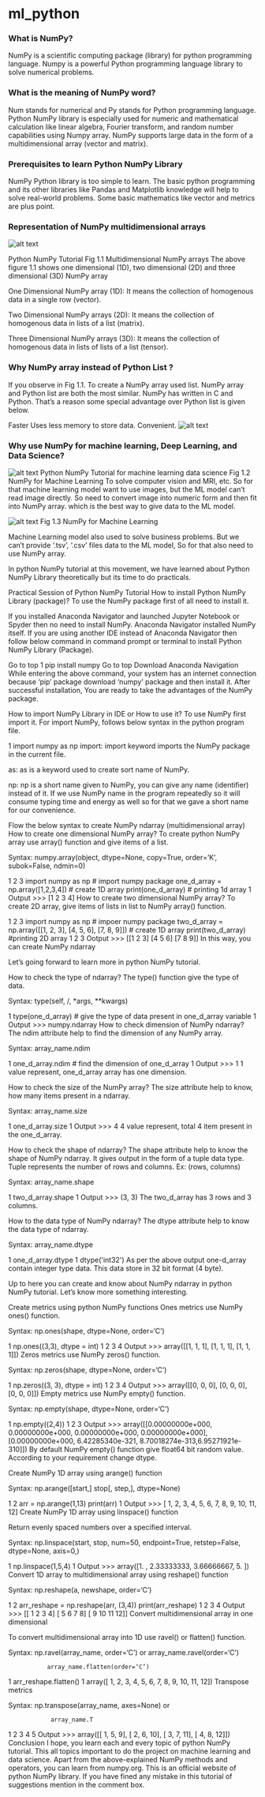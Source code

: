 # ml_python
### What is NumPy?
NumPy is a scientific computing package (library) for python programming language.
Numpy is a powerful Python programming language library to solve numerical problems.

### What is the meaning of NumPy word?

Num stands for numerical and Py stands for Python programming language.
Python NumPy library is especially used for numeric and mathematical calculation like linear algebra, Fourier transform, and random number capabilities using Numpy array.
NumPy supports large data in the form of a multidimensional array (vector and matrix).

### Prerequisites to learn Python NumPy Library
NumPy Python library is too simple to learn. The basic python programming and its other libraries like Pandas and Matplotlib knowledge will help to solve real-world problems.
Some basic mathematics like vector and metrics are plus point.

### Representation of NumPy multidimensional arrays
![alt text](https://i2.wp.com/indianaiproduction.com/wp-content/uploads/2019/06/Python-NumPy-Tutorial.png?resize=768%2C432&ssl=1)

Python NumPy Tutorial
Fig 1.1 Multidimensional NumPy arrays
The above figure 1.1 shows one dimensional (1D), two dimensional (2D) and three dimensional (3D) NumPy array

One Dimensional NumPy array (1D): It means the collection of homogenous data in a single row (vector).

Two Dimensional NumPy arrays (2D): It means the collection of homogenous data in lists of a list (matrix).

Three Dimensional NumPy arrays (3D): It means the collection of homogenous data in lists of lists of a list (tensor).

### Why NumPy array instead of Python List ?
If you observe in Fig 1.1. To create a NumPy array used list. NumPy array and Python list are both the most similar. NumPy has written in C and Python. That’s a reason some special advantage over Python list is given below.

Faster
Uses less memory to store data.
Convenient.
![alt text](https://i0.wp.com/indianaiproduction.com/wp-content/uploads/2019/06/Python-NumPy-Tutorial-NumPy-vs-Python-List.png?resize=768%2C234&ssl=1)

### Why use NumPy for machine learning, Deep Learning, and Data Science?
![alt text](https://i0.wp.com/indianaiproduction.com/wp-content/uploads/2019/06/Python-NumPy-Tutorial-for-machine-learning-data-science-1.png?w=589&ssl=1)
Python NumPy Tutorial for machine learning data science
Fig 1.2 NumPy for Machine Learning
To solve computer vision and MRI, etc. So for that machine learning model want to use images, but the ML model can’t read image directly. So need to convert image into numeric form and then fit into NumPy array. which is the best way to give data to the ML model.

![alt text](https://i0.wp.com/indianaiproduction.com/wp-content/uploads/2019/06/Python-NumPy-Tutorial-for-machine-learning-data-science-2.png?w=527&ssl=1)
Fig 1.3 NumPy for Machine Learning

Machine Learning model also used to solve business problems. But we can’t provide ‘.tsv’, ‘.csv’ files data to the ML model, So for that also need to use NumPy array.

In python NumPy tutorial at this movement, we have learned about Python NumPy Library theoretically but its time to do practicals.

Practical Session of Python NumPy Tutorial
How to install Python NumPy Library (package)?
To use the NumPy package first of all need to install it.

If you installed Anaconda Navigator and launched Jupyter Notebook or Spyder then no need to install NumPy. Anaconda Navigator installed NumPy itself. If you are using another IDE instead of Anaconda Navigator then follow below command in command prompt or terminal to install Python NumPy Library (Package).

Go to top
1
pip install numpy
Go to top
 Download Anaconda Navigation
While entering the above command, your system has an internet connection because ‘pip’ package download ‘numpy’ package and then install it. After successful installation, You are ready to take the advantages of the NumPy package.

How to import NumPy Library in IDE or How to use it?
To use NumPy first import it. For import NumPy, follows below syntax in the python program file.

1
import numpy as np
import: import keyword imports the NumPy package in the current file.

as:  as is a keyword used to create sort name of NumPy.

np: np is a short name given to NumPy, you can give any name (identifier) instead of it. If we use NumPy name in the program repeatedly so it will consume typing time and energy as well so for that we gave a short name for our convenience.

Flow the below syntax to create NumPy ndarray (multidimensional array)
How to create one dimensional NumPy array?
To create python NumPy array use array() function and give items of a list.

Syntax: numpy.array(object, dtype=None, copy=True, order=’K’, subok=False, ndmin=0)

1
2
3
import numpy as np # import numpy package
one_d_array = np.array([1,2,3,4]) # create 1D array
print(one_d_array) # printing 1d array
1
Output >>> [1 2 3 4]
How to create two dimensional NumPy array?
To create 2D array, give items of lists in list to NumPy array() function.

1
2
3
import numpy as np # impoer numpy package
two_d_array = np.array([[1, 2, 3], [4, 5, 6], [7, 8, 9]]) # create 1D array
print(two_d_array) #printing 2D array
1
2
3
Ootput >>> [[1 2 3]
            [4 5 6]
            [7 8 9]]
In this way, you can create NumPy ndarray

Let’s going forward to learn more in python NumPy tutorial.

How to check the type of ndarray?
The type() function give the type of data.

Syntax: type(self, /, *args, **kwargs)

1
type(one_d_array) # give the type of data present in one_d_array variable
1
Output >>> numpy.ndarray
How to check dimension of NumPy ndarray?
The ndim attribute help to find the dimension of any NumPy array.

Syntax: array_name.ndim

1
one_d_array.ndim # find the dimension of one_d_array
1
Output >>> 1
1 value represent, one_d_array array has one dimension.

How to check the size of the NumPy array?
The size attribute help to know, how many items present in a ndarray.

Syntax: array_name.size

1
one_d_array.size
1
Output >>> 4
4 value represent, total 4 item present in the one_d_array.

How to check the shape of ndarray?
The shape attribute help to know the shape of NumPy ndarray. It gives output in the form of a tuple data type. Tuple represents the number of rows and columns. Ex: (rows, columns)

Syntax: array_name.shape

1
two_d_array.shape
1
Output >>> (3, 3)
The two_d_array has 3 rows and 3 columns.

How to the data type of NumPy ndarray?
The dtype attribute help to know the data type of ndarray.

Syntax: array_name.dtype

1
one_d_array.dtype
1
dtype('int32')
As per the above output one-d_array contain integer type data. This data store in 32 bit format (4 byte).

Up to here you can create and know about NumPy ndarray in python NumPy tutorial. Let’s know more something interesting.

Create metrics using python NumPy functions 
Ones metrics use NumPy ones() function.

Syntax: np.ones(shape, dtype=None, order=‘C’)

1
np.ones((3,3), dtype = int)
1
2
3
4
Output >>>
array([[1, 1, 1],
       [1, 1, 1],
       [1, 1, 1]])
Zeros metrics use NumPy zeros() function.

Syntax: np.zeros(shape, dtype=None, order=‘C’)

1
np.zeros((3, 3), dtype = int)
1
2
3
4
Output >>>
array([[0, 0, 0],
       [0, 0, 0],
       [0, 0, 0]])
Empty metrics use NumPy empty() function.

Syntax: np.empty(shape, dtype=None, order=‘C’)

1
np.empty((2,4))
1
2
3
Output >>>
array([[0.00000000e+000, 0.00000000e+000, 0.00000000e+000, 0.00000000e+000],
       [0.00000000e+000, 6.42285340e-321, 8.70018274e-313,6.95271921e-310]])
By default NumPy empty() function give float64 bit random value. According to your requirement change dtype.

Create NumPy 1D array using arange() function

Syntax: np.arange([start,] stop[, step,], dtype=None)

1
2
arr = np.arange(1,13)
print(arr)
1
Output >>> [ 1,  2,  3,  4,  5,  6,  7,  8,  9, 10, 11, 12]
Create NumPy 1D array using linspace() function

Return evenly spaced numbers over a specified interval.

Syntax: np.linspace(start, stop, num=50, endpoint=True, retstep=False, dtype=None, axis=0,)

1
np.linspace(1,5,4)
1
Output >>> array([1.        , 2.33333333, 3.66666667, 5.        ])
Convert 1D array to multidimensional array using reshape() function

Syntax: np.reshape(a, newshape, order=‘C’)

1
2
arr_reshape = np.reshape(arr, (3,4))
print(arr_reshape)
1
2
3
4
Output >>> 
[[ 1  2  3  4]
 [ 5  6  7  8]
 [ 9 10 11 12]]
Convert multidimensional array in one dimensional

To convert multidimensional array into 1D use ravel() or flatten() function.

Syntax: np.ravel(array_name, order=‘C’)  or  array_name.ravel(order=‘C’)

               array_name.flatten(order=‘C’)

1
arr_reshape.flatten()
1
array([ 1,  2,  3,  4,  5,  6,  7,  8,  9, 10, 11, 12])
Transpose metrics

Syntax: np.transpose(array_name, axes=None)  or

                array_name.T

1
2
3
4
5
Output >>>
array([[ 1,  5,  9],
       [ 2,  6, 10],
       [ 3,  7, 11],
       [ 4,  8, 12]])
Conclusion
I hope, you learn each and every topic of python NumPy tutorial. This all topics important to do the project on machine learning and data science. Apart from the above-explained NumPy methods and operators, you can learn from numpy.org. This is an official website of python NumPy library. If you have fined any mistake in this tutorial of suggestions mention in the comment box. 

